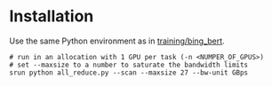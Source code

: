 # Installation

Use the same Python environment as in [training/bing_bert](../../training/bing_bert/INSTALL.md).

```
# run in an allocation with 1 GPU per task (-n <NUMPER_OF_GPUS>)
# set --maxsize to a number to saturate the bandwidth limits
srun python all_reduce.py --scan --maxsize 27 --bw-unit GBps
```
